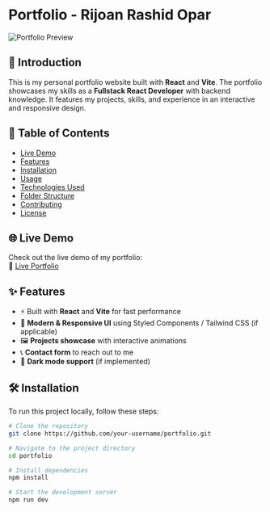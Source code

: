 # Portfolio - Rijoan Rashid Opar

![Portfolio Preview](https://rijoanrashidopar.netlify.app/)  

## 🚀 Introduction  
This is my personal portfolio website built with **React** and **Vite**. The portfolio showcases my skills as a **Fullstack React Developer** with backend knowledge. It features my projects, skills, and experience in an interactive and responsive design.  

## 📑 Table of Contents  
- [Live Demo](#-live-demo)  
- [Features](#-features)  
- [Installation](#-installation)  
- [Usage](#-usage)  
- [Technologies Used](#-technologies-used)  
- [Folder Structure](#-folder-structure)  
- [Contributing](#-contributing)  
- [License](#-license)  

## 🌐 Live Demo  
Check out the live demo of my portfolio:  
🔗 [Live Portfolio](https://rijoanrashidopar.netlify.app/)  

## ✨ Features  
- ⚡ Built with **React** and **Vite** for fast performance  
- 🎨 **Modern & Responsive UI** using Styled Components / Tailwind CSS (if applicable)  
- 🖼️ **Projects showcase** with interactive animations  
- 📞 **Contact form** to reach out to me  
- 🌙 **Dark mode support** (if implemented)  

## 🛠️ Installation  

To run this project locally, follow these steps:  

```sh
# Clone the repository
git clone https://github.com/your-username/portfolio.git

# Navigate to the project directory
cd portfolio

# Install dependencies
npm install

# Start the development server
npm run dev
